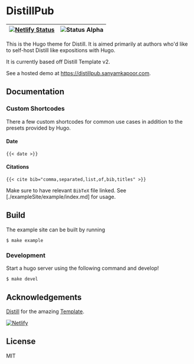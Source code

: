 # DistillPub

| [![Netlify Status](https://api.netlify.com/api/v1/badges/73affdaf-5f7a-4f87-be36-b8222becb793/deploy-status)](https://distillpub.sanyamkapoor.com)  | ![Status Alpha](https://img.shields.io/badge/status-beta-yellow.svg) |
|---|---|

This is the Hugo theme for Distill. It is aimed primarily at
authors who'd like to self-host Distill like expositions
with Hugo. 

It is currently based off Distill Template v2.

See a hosted demo at https://distillpub.sanyamkapoor.com.

## Documentation

### Custom Shortcodes

There a few custom shortcodes for common use cases in addition to the presets
provided by Hugo.

#### Date

```
{{< date >}}
```

#### Citations

```
{{< cite bib="comma,separated,list,of,bib,titles" >}}
```

Make sure to have relevant `BibTeX` file linked. See [./exampleSite/example/index.md]
for usage.

## Build

The example site can be built by running

```
$ make example
```

### Development

Start a hugo server using the following command and develop!

```
$ make devel
```

## Acknowledgements

[Distill](https://distill.pub/) for the amazing [Template](https://github.com/distillpub/template).

[![Netlify](https://www.netlify.com/img/global/badges/netlify-color-bg.svg)](https://www.netlify.com/)

## License

MIT